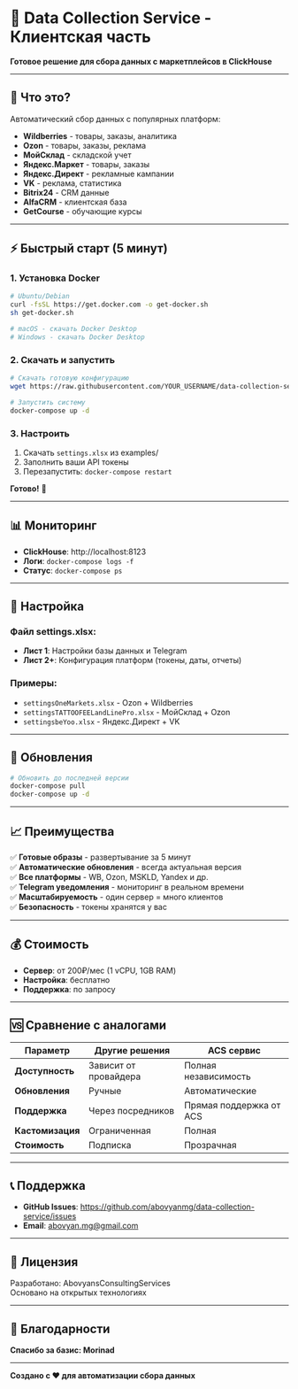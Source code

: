 # 🚀 Data Collection Service - Клиентская часть

**Готовое решение для сбора данных с маркетплейсов в ClickHouse**

---

## 🎯 Что это?

Автоматический сбор данных с популярных платформ:
- **Wildberries** - товары, заказы, аналитика
- **Ozon** - товары, заказы, реклама
- **МойСклад** - складской учет
- **Яндекс.Маркет** - товары, заказы
- **Яндекс.Директ** - рекламные кампании
- **VK** - реклама, статистика
- **Bitrix24** - CRM данные
- **AlfaCRM** - клиентская база
- **GetCourse** - обучающие курсы

---

## ⚡ Быстрый старт (5 минут)

### 1. Установка Docker
```bash
# Ubuntu/Debian
curl -fsSL https://get.docker.com -o get-docker.sh
sh get-docker.sh

# macOS - скачать Docker Desktop
# Windows - скачать Docker Desktop
```

### 2. Скачать и запустить
```bash
# Скачать готовую конфигурацию
wget https://raw.githubusercontent.com/YOUR_USERNAME/data-collection-service/main/client/docker-compose.yml

# Запустить систему
docker-compose up -d
```

### 3. Настроить
1. Скачать `settings.xlsx` из examples/
2. Заполнить ваши API токены
3. Перезапустить: `docker-compose restart`

**Готово!** 🎉

---

## 📊 Мониторинг

- **ClickHouse**: http://localhost:8123
- **Логи**: `docker-compose logs -f`
- **Статус**: `docker-compose ps`

---

## 🔧 Настройка

### Файл settings.xlsx:
- **Лист 1**: Настройки базы данных и Telegram
- **Лист 2+**: Конфигурация платформ (токены, даты, отчеты)

### Примеры:
- `settingsOneMarkets.xlsx` - Ozon + Wildberries
- `settingsTATTOOFEELandLinePro.xlsx` - МойСклад + Ozon
- `settingsbeYoo.xlsx` - Яндекс.Директ + VK

---

## 🔄 Обновления

```bash
# Обновить до последней версии
docker-compose pull
docker-compose up -d
```

---

## 📈 Преимущества

✅ **Готовые образы** - развертывание за 5 минут  
✅ **Автоматические обновления** - всегда актуальная версия  
✅ **Все платформы** - WB, Ozon, MSKLD, Yandex и др.  
✅ **Telegram уведомления** - мониторинг в реальном времени  
✅ **Масштабируемость** - один сервер = много клиентов  
✅ **Безопасность** - токены хранятся у вас  

---

## 💰 Стоимость

- **Сервер**: от 200₽/мес (1 vCPU, 1GB RAM)
- **Настройка**: бесплатно
- **Поддержка**: по запросу

---

## 🆚 Сравнение с аналогами

| Параметр | Другие решения | ACS сервис |
|----------|----------------|------------|
| **Доступность** | Зависит от провайдера | Полная независимость |
| **Обновления** | Ручные | Автоматические |
| **Поддержка** | Через посредников | Прямая поддержка от ACS |
| **Кастомизация** | Ограниченная | Полная |
| **Стоимость** | Подписка | Прозрачная |

---

## 📞 Поддержка

- **GitHub Issues**: https://github.com/abovyanmg/data-collection-service/issues
- **Email**: abovyan.mg@gmail.com

---

## 📄 Лицензия

Разработано: AbovyansConsultingServices  
Основано на открытых технологиях

---

## 🙏 Благодарности

**Спасибо за базис: Morinad**

---

**Создано с ❤️ для автоматизации сбора данных**
